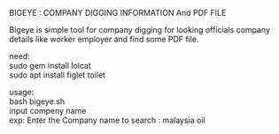 BIGEYE : COMPANY DIGGING INFORMATION And PDF FILE

Bigeye is simple tool for company digging for looking officials company details like worker employer and find some PDF file.

need:<br>
sudo gem install lolcat<br>
sudo apt install figlet toilet<br>

usage:<br>
bash bigeye.sh<br>
input compeny name<br>
exp: Enter the Company name to search : malaysia oil
